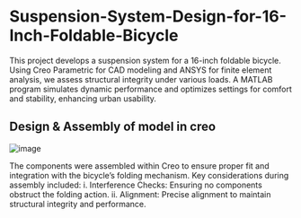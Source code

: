 # Suspension-System-Design-for-16-Inch-Foldable-Bicycle
This project develops a suspension system for a 16-inch foldable bicycle. Using Creo Parametric for CAD modeling and ANSYS for finite element analysis, we assess structural integrity under various loads. A MATLAB program simulates dynamic performance and optimizes settings for comfort and stability, enhancing urban usability.

## Design & Assembly of model in creo
![image](https://github.com/user-attachments/assets/68128915-f007-49e9-9430-f36382370c46)

The components were assembled within Creo to ensure proper fit and integration with the bicycle’s folding mechanism. Key considerations during assembly included:
i.	Interference Checks: Ensuring no components obstruct the folding action.
ii.	Alignment: Precise alignment to maintain structural integrity and performance.

